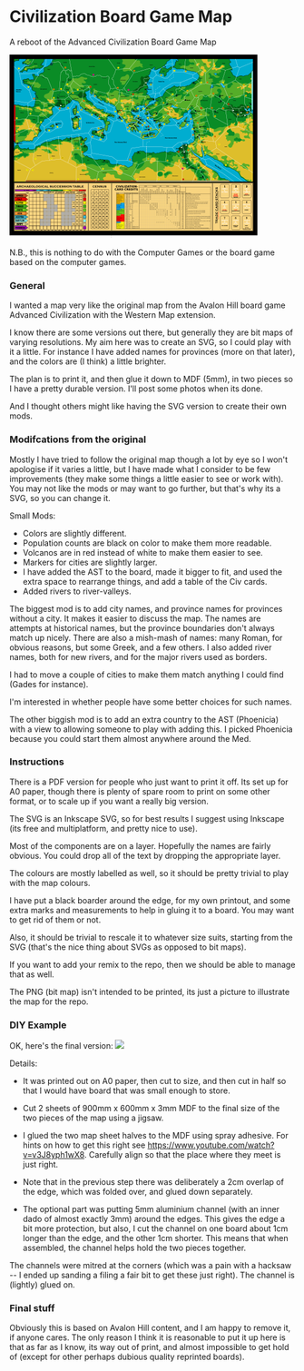 # Civilization Board Game Map

A reboot of the Advanced Civilization Board Game Map

![Civilization Map](civilisation.png)

N.B., this is nothing to do with the Computer Games or the board game
based on the computer games.

### General

I wanted a map very like the original map from the Avalon Hill board
game Advanced Civilization with the Western Map extension.

I know there are some versions out there, but generally they are bit
maps of varying resolutions. My aim here was to create an SVG, so I
could play with it a little. For instance I have added names for
provinces (more on that later), and the colors are (I think) a little
brighter.

The plan is to print it, and then glue it down to MDF (5mm), in two
pieces so I have a pretty durable version. I'll post some photos when
its done.

And I thought others might like having the SVG version to create their
own mods.

### Modifcations from the original

Mostly I have tried to follow the original map though a lot by eye so
I won't apologise if it varies a little, but I have made what I
consider to be few improvements (they make some things a little easier
to see or work with). You may not like the mods or may want to go
further, but that's why its a SVG, so you can change it.

Small Mods:

  + Colors are slightly different.
  + Population counts are black on color to make them more readable.
  + Volcanos are in red instead of white to make them easier to see.
  + Markers for cities are slightly larger.
  + I have added the AST to the board, made it bigger to fit, and used
    the extra space to rearrange things, and add a table of the Civ cards. 
  + Added rivers to river-valleys.

The biggest mod is to add city names, and province names for provinces
without a city. It makes it easier to discuss the map. The names are
attempts at historical names, but the province boundaries don't always
match up nicely. There are also a mish-mash of names: many Roman, for
obvious reasons, but some Greek, and a few others. I also added river
names, both for new rivers, and for the major rivers used as borders.

I had to move a couple of cities to make them match anything I could
find (Gades for instance).

I'm interested in whether people have some better choices for such names. 
 
The other biggish mod is to add an extra country to the AST
(Phoenicia) with a view to allowing someone to play with adding
this. I picked Phoenicia because you could start them almost anywhere
around the Med.

### Instructions

There is a PDF version for people who just want to print it off. Its
set up for A0 paper, though there is plenty of spare room to print on
some other format, or to scale up if you want a really big version.

The SVG is an Inkscape SVG, so for best results I suggest using
Inkscape (its free and multiplatform, and pretty nice to use).

Most of the components are on a layer. Hopefully the names are fairly
obvious. You could drop all of the text by dropping the appropriate layer.

The colours are mostly labelled as well, so it should be pretty
trivial to play with the map colours.

I have put a black boarder around the edge, for my own printout, and
some extra marks and measurements to help in gluing it to a board. You
may want to get rid of them or not.

Also, it should be trivial to rescale it to whatever size suits,
starting from the SVG (that's the nice thing about SVGs as opposed to
bit maps).

If you want to add your remix to the repo, then we should be able to
manage that as well.

The PNG (bit map) isn't intended to be printed, its just a picture to
illustrate the map for the repo.

### DIY Example

OK, here's the final version:
<img src="example.png" height="200" />

Details:

+ It was printed out on A0 paper, then cut to size, and then cut in
half so that I would have board that was small enough to store.

+ Cut 2 sheets of 900mm x 600mm x 3mm MDF to the final size of the two
pieces of the map using a jigsaw. 

+ I glued the two map sheet halves to the MDF using spray
adhesive. For hints on how to get this right see
https://www.youtube.com/watch?v=v3J8yph1wX8. Carefully align so that
the place where they meet is just right.

+ Note that in the previous step there was deliberately a 2cm overlap
of the edge, which was folded over, and glued down separately.

+ The optional part was putting 5mm aluminium channel (with an inner
dado of almost exactly 3mm) around the edges. This gives the edge a
bit more protection, but also, I cut the channel on one board about
1cm longer than the edge, and the other 1cm shorter. This means that
when assembled, the channel helps hold the two pieces together.

The channels were mitred at the corners (which was a pain with a
hacksaw -- I ended up sanding a filing a fair bit to get these just
right). The channel is (lightly) glued on.

### Final stuff

Obviously this is based on Avalon Hill content, and I am happy to
remove it, if anyone cares. The only reason I think it is reasonable
to put it up here is that as far as I know, its way out of print, and
almost impossible to get hold of (except for other perhaps dubious
quality reprinted boards).




